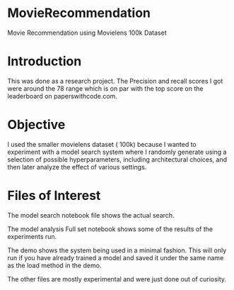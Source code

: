 # MovieRecommendation
Movie Recommendation using Movielens 100k Dataset

# Introduction
This was done as a research project. The Precision and recall scores I got were around the 78 range which is on par with the top score on the leaderboard on paperswithcode.com.

# Objective
I used the smaller movielens dataset ( 100k) because I wanted to experiment with a model search system where I randomly generate using a selection of possible hyperparameters, including architectural choices, and then later analyze the effect of various settings.

# Files of Interest
The model search notebook file shows the actual search.

The model analysis Full set notebook shows some of the results of the experiments run.

The demo shows the system being used in a minimal fashion. This will only run if you have already trained a model and saved it under the same name as the load method in the demo.

The other files are mostly experimental and were just done out of curiosity.
